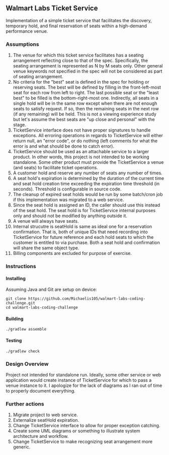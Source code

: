 ## Walmart Labs Ticket Service
Implementation of a simple ticket service that facilitates the discovery, temporary hold, and final reservation of seats
within a high-demand performance venue.

### Assumptions
1. The venue for which this ticket service facilitates has a seating arrangement reflecting close to that of the spec. Specifically, the seating arrangement is represented as N by M seats only. Other general venue keywords not specified in the spec will not be considered as part of seating arrangement.
2. No criteria for the "best" seat is defined in the spec for holding or reserving seats. The best will be defined
by filling in the front-left-most seat for each row from left to right. The last possible seat or the "least best" to be 
filled is the bottom-right-most one. Indirectly, all seats in a single hold will be in the same row except when there are 
not enough seats to satisfy request. If so, then the remaining seats in the next row (if any remaining) will be held.
This is not a viewing experience study but let's assume the best seats are "up close and personal" with the stage.
3. TicketService interface does not have proper signatures to handle exceptions. All erroring operations in regards to TicketService will either return null, an "error code", or do nothing (left comments for what the error is and what should be done to catch error).
4. TicketService should be used as an attachable service to a larger product. In other words, this project is not intended to be working standalone. Some other product must provide the TicketService a venue (and seats) to facilitate ticket operations.
4. A customer hold and reserve any number of seats any number of times.
5. A seat hold's expiration is determined by the duration of the current time and seat hold creation time exceeding the expiration time threshold (in seconds). Threshold is configurable in source code. 
6. The cleanup of expired seat holds would be run by some batch/cron job if this implementation was migrated to a web service.
7. Since the seat hold is assigned an ID, the caller should use this instead of the seat hold. The seat hold is for TicketService internal purposes only and should not be modified by anything outside it.
8. A venue will always have seats.
9. Internal strucutre is seatHold is same as ideal one for a reservation confirmation. That is, both of unique IDs that need recording into TicketService for future reference and each hold seats to which the customer is entitled to via purchase. Both a seat hold and confirmation will share the same object type.
10. Billing components are excluded for purpose of exercise.

### Instructions

#### Installing

Assuming Java and Git are setup on device:
```
git clone https://github.com/Michaelis105/walmart-labs-coding-challenge.git
cd walmart-labs-coding-challenge
```

#### Building

`./gradlew assemble`

#### Testing

`./gradlew check`

### Design Overview
Project not intended for standalone run. Ideally, some other service or web application would create instance of TicketService
for which to pass a venue instance to it. I apologize for the lack of diagrams as I ran out of time to properly document everything.



### Further actions
1. Migrate project to web service.
2. Externalize seatHold expiration.
3. Change TicketService interface to allow for proper exception catching.
4. Create some UML diagrams or something to illustrate system architecture and workflow.
5. Change TicketService to make recognizing seat arrangement more generic.
